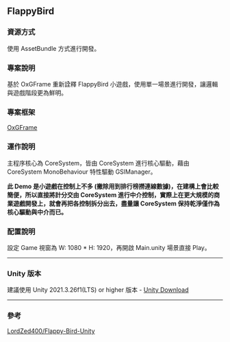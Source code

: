 ## FlappyBird

### 資源方式

使用 AssetBundle 方式進行開發。

### 專案說明

基於 OxGFrame 重新詮釋 FlappyBird 小遊戲，使用單一場景進行開發，讓邏輯與遊戲階段更為鮮明。

### 專案框架

[OxGFrame](https://github.com/michael811125/OxGFrame)

### 運作說明

主程序核心為 CoreSystem，皆由 CoreSystem 進行核心驅動，藉由 CoreSystem MonoBehaviour 特性驅動 GSIManager。

**此 Demo 是小遊戲在控制上不多 (撇除用到排行榜撈連線數據)，在建構上會比較簡便，所以直接將計分交由 CoreSystem 進行中介控制，實際上在更大規模的商業遊戲開發上，就會再把各控制拆分出去，盡量讓 CoreSystem 保持乾淨僅作為核心驅動與中介而已。**

### 配置說明

設定 Game 視窗為 W: 1080 * H: 1920，再開啟 Main.unity 場景直接 Play。

---

### Unity 版本

建議使用 Unity 2021.3.26f1(LTS) or higher 版本 - [Unity Download](https://unity3d.com/get-unity/download/archive)

---

### 參考

[LordZed400/Flappy-Bird-Unity](https://github.com/LordZed400/Flappy-Bird-Unity)